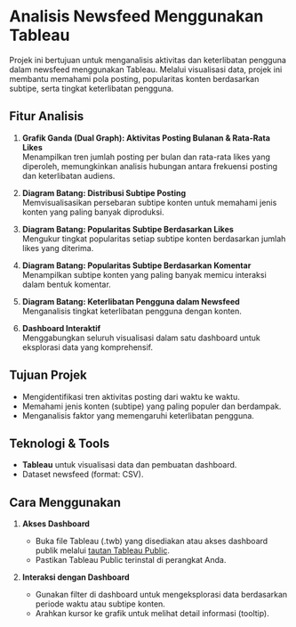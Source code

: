 # Analisis Newsfeed Menggunakan Tableau

Projek ini bertujuan untuk menganalisis aktivitas dan keterlibatan pengguna dalam newsfeed menggunakan Tableau. Melalui visualisasi data, projek ini membantu memahami pola posting, popularitas konten berdasarkan subtipe, serta tingkat keterlibatan pengguna.

## Fitur Analisis

1. **Grafik Ganda (Dual Graph): Aktivitas Posting Bulanan & Rata-Rata Likes**  
   Menampilkan tren jumlah posting per bulan dan rata-rata likes yang diperoleh, memungkinkan analisis hubungan antara frekuensi posting dan keterlibatan audiens.

2. **Diagram Batang: Distribusi Subtipe Posting**  
   Memvisualisasikan persebaran subtipe konten untuk memahami jenis konten yang paling banyak diproduksi.

3. **Diagram Batang: Popularitas Subtipe Berdasarkan Likes**  
   Mengukur tingkat popularitas setiap subtipe konten berdasarkan jumlah likes yang diterima.

4. **Diagram Batang: Popularitas Subtipe Berdasarkan Komentar**  
   Menampilkan subtipe konten yang paling banyak memicu interaksi dalam bentuk komentar.

5. **Diagram Batang: Keterlibatan Pengguna dalam Newsfeed**  
   Menganalisis tingkat keterlibatan pengguna dengan konten.

6. **Dashboard Interaktif**  
   Menggabungkan seluruh visualisasi dalam satu dashboard untuk eksplorasi data yang komprehensif.

## Tujuan Projek
- Mengidentifikasi tren aktivitas posting dari waktu ke waktu.
- Memahami jenis konten (subtipe) yang paling populer dan berdampak.
- Menganalisis faktor yang memengaruhi keterlibatan pengguna.

## Teknologi & Tools
- **Tableau** untuk visualisasi data dan pembuatan dashboard.
- Dataset newsfeed (format: CSV).

## Cara Menggunakan
1. **Akses Dashboard**  
   - Buka file Tableau (.twb) yang disediakan atau akses dashboard publik melalui [tautan Tableau Public](https://public.tableau.com/views/newsfeed_analysis_17395410313520/Dashboard1?:language=en-US&:sid=&:redirect=auth&:display_count=n&:origin=viz_share_link).
   - Pastikan Tableau Public terinstal di perangkat Anda.

2. **Interaksi dengan Dashboard**  
   - Gunakan filter di dashboard untuk mengeksplorasi data berdasarkan periode waktu atau subtipe konten.
   - Arahkan kursor ke grafik untuk melihat detail informasi (tooltip).
